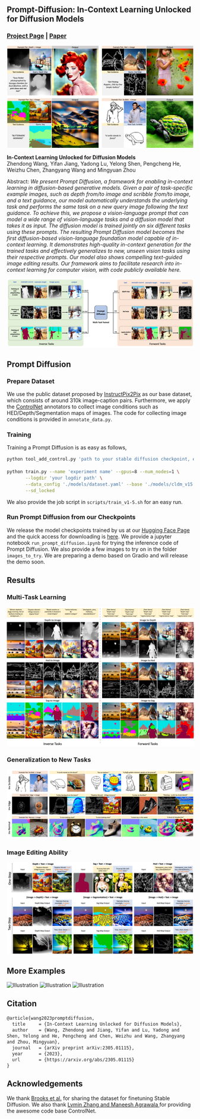 ## Prompt-Diffusion: In-Context Learning Unlocked for Diffusion Models
### [Project Page](https://zhendong-wang.github.io/prompt-diffusion.github.io/) | [Paper](https://arxiv.org/abs/2305.01115)
![Illustration](./assets/teaser_img.png)

**In-Context Learning Unlocked for Diffusion Models**<br>
Zhendong Wang, Yifan Jiang, Yadong Lu, Yelong Shen, Pengcheng He, Weizhu Chen, Zhangyang Wang and Mingyuan Zhou <br>

[//]: # (https://arxiv.org/abs/2206.02262 <br>)

Abstract: *We present Prompt Diffusion, a framework for enabling in-context learning in diffusion-based generative models. 
Given a pair of task-specific example images, such as depth from/to image and scribble from/to image, and a text guidance,
our model automatically understands the underlying task and performs the same task on a new query image following the text guidance.
To achieve this, we propose a vision-language prompt that can model a wide range of vision-language tasks and a diffusion model that takes it as input.
The diffusion model is trained jointly on six different tasks using these prompts. 
The resulting Prompt Diffusion model becomes the first diffusion-based vision-language foundation model capable of in-context learning. 
It demonstrates high-quality in-context generation for the trained tasks and effectively generalizes to new, unseen vision tasks using their respective prompts.
Our model also shows compelling text-guided image editing results. Our framework aims to facilitate research into in-context learning for computer vision, with code publicly available here.*

![Illustration](./assets/illustration.png)


## Prompt Diffusion

### Prepare Dataset

We use the public dataset proposed by [InstructPix2Pix](https://github.com/timothybrooks/instruct-pix2pix) as our base dataset, 
which consists of around 310k image-caption pairs. Furthermore, we apply the [ControlNet](https://github.com/lllyasviel/ControlNet) annotators
to collect image conditions such as HED/Depth/Segmentation maps of images. The code for collecting image conditions is provided in `annotate_data.py`. 

### Training

Training a Prompt Diffusion is as easy as follows, 

```.bash
python tool_add_control.py 'path to your stable diffusion checkpoint, e.g., /.../v1-5-pruned-emaonly.ckpt' ./models/control_sd15_ini.ckpt

python train.py --name 'experiment name' --gpus=8 --num_nodes=1 \
       --logdir 'your logdir path' \
       --data_config './models/dataset.yaml' --base './models/cldm_v15.yaml' \
       --sd_locked
```

We also provide the job script in `scripts/train_v1-5.sh` for an easy run. 

### Run Prompt Diffusion from our Checkpoints

We release the model checkpoints trained by us at our [Hugging Face Page](https://huggingface.co/zhendongw/prompt-diffusion) and 
the quick access for downloading is [here](https://huggingface.co/zhendongw/prompt-diffusion/resolve/main/network-step%3D04999.ckpt). 
We provide a jupyter notebook 
`run_prompt_diffusion.ipynb` for trying the inference code of Prompt Diffusion. We also provide a few images to try on in the folder
`images_to_try`. We are preparing a demo based on Gradio and will release the demo soon. 


## Results
### Multi-Task Learning

![Illustration](./assets/multi_task_results.png)

### Generalization to New Tasks

![Illustration](./assets/generalization_results.png)

### Image Editing Ability

![Illustration](./assets/edit_results.png)


## More Examples

![Illustration](./assets/more_example_depth.png)
![Illustration](./assets/more_example_hed.png)
![Illustration](./assets/more_example_seg.png)


## Citation


```
@article{wang2023promptdiffusion,
  title     = {In-Context Learning Unlocked for Diffusion Models},
  author    = {Wang, Zhendong and Jiang, Yifan and Lu, Yadong and Shen, Yelong and He, Pengcheng and Chen, Weizhu and Wang, Zhangyang and Zhou, Mingyuan},
  journal   = {arXiv preprint arXiv:2305.01115},
  year      = {2023},
  url       = {https://arxiv.org/abs/2305.01115}
}
```

## Acknowledgements
We thank [Brooks et al.](https://github.com/timothybrooks/instruct-pix2pix) for sharing the dataset for finetuning Stable Diffusion. 
We also thank [Lvmin Zhang and Maneesh Agrawala
](https://github.com/lllyasviel/ControlNet) for providing the awesome code base ControlNet. 
